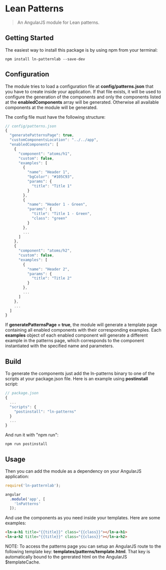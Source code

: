 # Lean Patterns

> An AngularJS module for Lean patterns.


## Getting Started

The easiest way to install this package is by using npm from your terminal:

```
npm install ln-patternlab --save-dev
```


## Configuration

The module tries to load a configuration file at **config/patterns.json** that you have to create inside your application. If that file exists, it will be used to configure the generation of the components and only the components listed at the **enabledComponents** array will be generated. Otherwise all available components at the module will be generated. 

The config file must have the following structure:

```javascript
// config/patterns.json
{
  "generatePatternsPage": true,
  "customComponentsLocation": "../../app",
  "enabledComponents": [
    {
      "component": "atoms/h1",
      "custom": false,
      "examples": [
        {
          "name": "Header 1",
          "bgColor": "#105C93",
          "params": {
            "title": "Title 1"
          }
        },
        {
          "name": "Header 1 - Green",
          "params": {
            "title": "Title 1 - Green",
            "class": "green"
          }
        },
        ...
      ]
    },
    {
      "component": "atoms/h2",
      "custom": false,
      "examples": [
        {
          "name": "Header 2",
          "params": {
            "title": "Title 2"
          }
        },
        ...
      ]
    },
    ...
  ]
}
```

If **generatePatternsPage = true**, the module will generate a template page containing all enabled components with their corresponding examples. Each **examples** object of each enabled component will generate a different example in the patterns page, which corresponds to the component instantiated with the specified name and parameters.


## Build

To generate the components just add the ln-patterns binary to one of the scripts at your package.json file. Here is an example using **postinstall** script:

```javascript
// package.json
{
  ...
  "scripts": {
    "postinstall": "ln-patterns"
  }
  ...
}
```

And run it with "npm run":

```
npm run postinstall
```


## Usage

Then you can add the module as a dependency on your AngularJS application:

```javascript
require('ln-patternlab');

angular
  .module('app', [
    'lnPatterns'
  ]);
```

And use the components as you need inside your templates. Here are some examples:

```html
<ln-a-h1 title="{{title}}" class="{{class}}"></ln-a-h1>
<ln-a-h2 title="{{title}}" class="{{class}}"></ln-a-h2>
```

NOTE: To access the patterns page you can setup an AngularJS route to the following template key: **templates/patterns/template.html**. That key is automatically bound to the gererated html on the AngularJS $templateCache.
